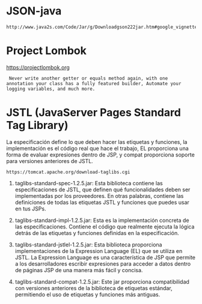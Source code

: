 # JSON-java
```url
http://www.java2s.com/Code/Jar/g/Downloadgson222jar.htm#google_vignette
```

# Project Lombok
https://projectlombok.org
```text Project Lombok is a java library that automatically plugs into your editor and build tools, spicing up your java.
 Never write another getter or equals method again, with one annotation your class has a fully featured builder, Automate your logging variables, and much more.
```

#  JSTL (JavaServer Pages Standard Tag Library)
La especificación define lo que deben hacer las etiquetas y funciones, la implementación es el código real que hace el trabajo, EL proporciona una forma de evaluar expresiones dentro de JSP, y compat proporciona soporte para versiones anteriores de JSTL.

```url
https://tomcat.apache.org/download-taglibs.cgi
```
1. taglibs-standard-spec-1.2.5.jar:
    Esta biblioteca contiene las especificaciones de JSTL, que definen qué funcionalidades deben ser implementadas por los proveedores. En otras palabras, contiene las definiciones de todas las etiquetas JSTL y funciones que puedes usar en tus JSPs.
2.  taglibs-standard-impl-1.2.5.jar:
     Esta es la implementación concreta de las especificaciones. Contiene el código que realmente ejecuta la lógica detrás de las etiquetas y funciones definidas en la especificación.  
3.  taglibs-standard-jstlel-1.2.5.jar:
      Esta biblioteca proporciona implementaciones de la Expression Language (EL) que se utiliza en JSTL. La Expression Language es una característica de JSP que permite a los desarrolladores escribir expresiones para acceder a datos dentro de páginas JSP de una manera más fácil y concisa.

4.  taglibs-standard-compat-1.2.5.jar:
   Este jar proporciona compatibilidad con versiones anteriores de la biblioteca de etiquetas estándar, permitiendo el uso de etiquetas y funciones más antiguas.

